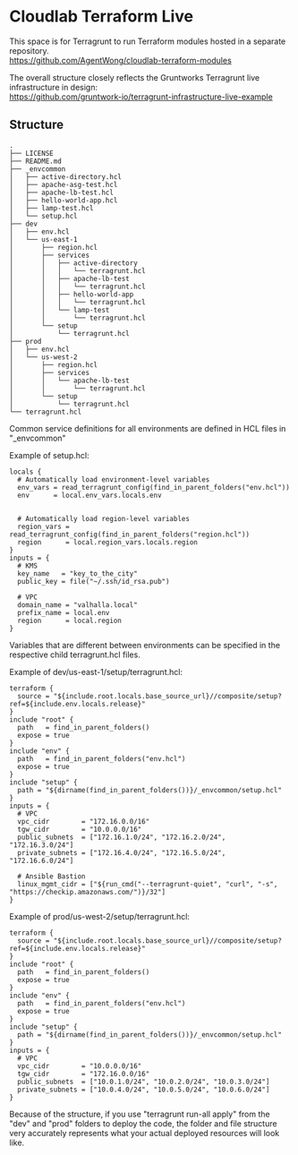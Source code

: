 # Cloudlab Terraform Live
This space is for Terragrunt to run Terraform modules hosted in a separate repository.  
https://github.com/AgentWong/cloudlab-terraform-modules

The overall structure closely reflects the Gruntworks Terragrunt live infrastructure in design:  
https://github.com/gruntwork-io/terragrunt-infrastructure-live-example

## Structure
```
.
├── LICENSE
├── README.md
├── _envcommon
│   ├── active-directory.hcl
│   ├── apache-asg-test.hcl
│   ├── apache-lb-test.hcl
│   ├── hello-world-app.hcl
│   ├── lamp-test.hcl
│   └── setup.hcl
├── dev
│   ├── env.hcl
│   └── us-east-1
│       ├── region.hcl
│       ├── services
│       │   ├── active-directory
│       │   │   └── terragrunt.hcl
│       │   ├── apache-lb-test
│       │   │   └── terragrunt.hcl
│       │   ├── hello-world-app
│       │   │   └── terragrunt.hcl
│       │   └── lamp-test
│       │       └── terragrunt.hcl
│       └── setup
│           └── terragrunt.hcl
├── prod
│   ├── env.hcl
│   └── us-west-2
│       ├── region.hcl
│       ├── services
│       │   └── apache-lb-test
│       │       └── terragrunt.hcl
│       └── setup
│           └── terragrunt.hcl
└── terragrunt.hcl
```

Common service definitions for all environments are defined in HCL files in "_envcommon"

Example of setup.hcl:  
```
locals {
  # Automatically load environment-level variables
  env_vars = read_terragrunt_config(find_in_parent_folders("env.hcl"))
  env      = local.env_vars.locals.env


  # Automatically load region-level variables
  region_vars = read_terragrunt_config(find_in_parent_folders("region.hcl"))
  region      = local.region_vars.locals.region
}
inputs = {
  # KMS
  key_name   = "key_to_the_city"
  public_key = file("~/.ssh/id_rsa.pub")

  # VPC
  domain_name = "valhalla.local"
  prefix_name = local.env
  region      = local.region
}
```

Variables that are different between environments can be specified in the respective child terragrunt.hcl files.

Example of dev/us-east-1/setup/terragrunt.hcl:  
```
terraform {
  source = "${include.root.locals.base_source_url}//composite/setup?ref=${include.env.locals.release}"
}
include "root" {
  path   = find_in_parent_folders()
  expose = true
}
include "env" {
  path   = find_in_parent_folders("env.hcl")
  expose = true
}
include "setup" {
  path = "${dirname(find_in_parent_folders())}/_envcommon/setup.hcl"
}
inputs = {
  # VPC
  vpc_cidr        = "172.16.0.0/16"
  tgw_cidr        = "10.0.0.0/16"
  public_subnets  = ["172.16.1.0/24", "172.16.2.0/24", "172.16.3.0/24"]
  private_subnets = ["172.16.4.0/24", "172.16.5.0/24", "172.16.6.0/24"]

  # Ansible Bastion
  linux_mgmt_cidr = ["${run_cmd("--terragrunt-quiet", "curl", "-s", "https://checkip.amazonaws.com/")}/32"]
}
```

  
Example of prod/us-west-2/setup/terragrunt.hcl:  
```
terraform {
  source = "${include.root.locals.base_source_url}//composite/setup?ref=${include.env.locals.release}"
}
include "root" {
  path   = find_in_parent_folders()
  expose = true
}
include "env" {
  path   = find_in_parent_folders("env.hcl")
  expose = true
}
include "setup" {
  path = "${dirname(find_in_parent_folders())}/_envcommon/setup.hcl"
}
inputs = {
  # VPC
  vpc_cidr        = "10.0.0.0/16"
  tgw_cidr        = "172.16.0.0/16"
  public_subnets  = ["10.0.1.0/24", "10.0.2.0/24", "10.0.3.0/24"]
  private_subnets = ["10.0.4.0/24", "10.0.5.0/24", "10.0.6.0/24"]
}
```

Because of the structure, if you use "terragrunt run-all apply" from the "dev" and "prod" folders to deploy the code, the folder and file structure very accurately represents what your actual deployed resources will look like.